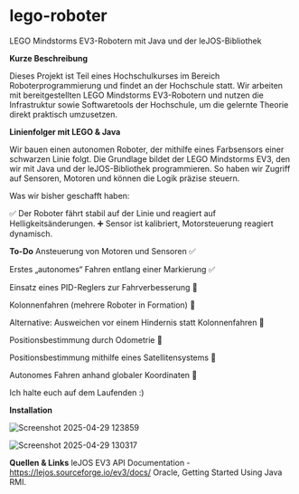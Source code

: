 # lego-roboter
LEGO Mindstorms EV3-Robotern mit Java und der leJOS-Bibliothek

**Kurze Beschreibung**

Dieses Projekt ist Teil eines Hochschulkurses im Bereich Roboterprogrammierung und findet an der Hochschule statt. Wir arbeiten mit bereitgestellten LEGO Mindstorms EV3-Robotern und nutzen die Infrastruktur sowie Softwaretools der Hochschule, um die gelernte Theorie direkt praktisch umzusetzen.

**Linienfolger mit LEGO & Java**

Wir bauen einen autonomen Roboter, der mithilfe eines Farbsensors einer schwarzen Linie folgt. Die Grundlage bildet der LEGO Mindstorms EV3, den wir mit Java und der leJOS-Bibliothek programmieren. So haben wir Zugriff auf Sensoren, Motoren und können die Logik präzise steuern.

Was wir bisher geschafft haben:

✅ Der Roboter fährt stabil auf der Linie und reagiert auf Helligkeitsänderungen. ➕ Sensor ist kalibriert, Motorsteuerung reagiert dynamisch.

**To-Do**
Ansteuerung von Motoren und Sensoren ✅

Erstes „autonomes“ Fahren entlang einer Markierung ✅

Einsatz eines PID-Reglers zur Fahrverbesserung 🚧

Kolonnenfahren (mehrere Roboter in Formation) 🚧

Alternative: Ausweichen vor einem Hindernis statt Kolonnenfahren 🚧

Positionsbestimmung durch Odometrie 🚧

Positionsbestimmung mithilfe eines Satellitensystems 🚧

Autonomes Fahren anhand globaler Koordinaten 🚧

Ich halte euch auf dem Laufenden :)


**Installation**

![Screenshot 2025-04-29 123859](https://github.com/user-attachments/assets/c8bc5e3e-d0df-46d3-92a1-4cb8da550e96)


![Screenshot 2025-04-29 130317](https://github.com/user-attachments/assets/8b6c078d-8a95-4f1a-88fb-11ba155104b0)



**Quellen & Links**
leJOS EV3 API Documentation - https://lejos.sourceforge.io/ev3/docs/
Oracle, Getting Started Using Java RMI.
